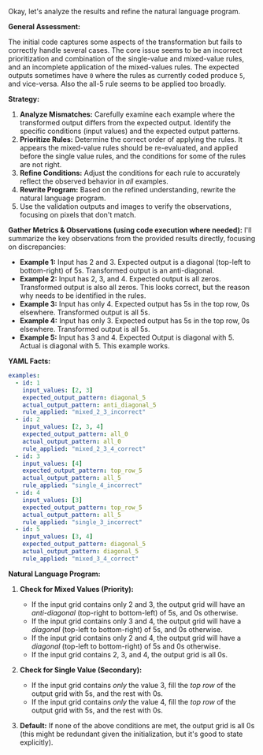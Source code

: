 Okay, let's analyze the results and refine the natural language program.

**General Assessment:**

The initial code captures some aspects of the transformation but fails to correctly handle several cases. The core issue seems to be an incorrect prioritization and combination of the single-value and mixed-value rules, and an incomplete application of the mixed-values rules. The expected outputs sometimes have `0` where the rules as currently coded produce `5`, and vice-versa. Also the all-5 rule seems to be applied too broadly.

**Strategy:**

1.  **Analyze Mismatches:** Carefully examine each example where the transformed output differs from the expected output. Identify the specific conditions (input values) and the expected output patterns.
2.  **Prioritize Rules:** Determine the correct order of applying the rules. It appears the mixed-value rules should be re-evaluated, and applied before the single value rules, and the conditions for some of the rules are not right.
3.  **Refine Conditions:** Adjust the conditions for each rule to accurately reflect the observed behavior in *all* examples.
4.  **Rewrite Program:** Based on the refined understanding, rewrite the natural language program.
5.  Use the validation outputs and images to verify the observations, focusing on pixels that don't match.

**Gather Metrics & Observations (using code execution where needed):**
I'll summarize the key observations from the provided results directly, focusing on discrepancies:

*   **Example 1:** Input has 2 and 3. Expected output is a diagonal (top-left to bottom-right) of 5s. Transformed output is an anti-diagonal.
*   **Example 2:** Input has 2, 3, and 4. Expected output is all zeros. Transformed output is also all zeros. This looks correct, but the reason why needs to be identified in the rules.
*   **Example 3:** Input has only 4. Expected output has 5s in the top row, 0s elsewhere. Transformed output is all 5s.
*   **Example 4:** Input has only 3. Expected output has 5s in the top row, 0s elsewhere. Transformed output is all 5s.
*   **Example 5:** Input has 3 and 4. Expected Output is diagonal with 5. Actual is diagonal with 5. This example works.

**YAML Facts:**


```yaml
examples:
  - id: 1
    input_values: [2, 3]
    expected_output_pattern: diagonal_5
    actual_output_pattern: anti_diagonal_5
    rule_applied: "mixed_2_3_incorrect"
  - id: 2
    input_values: [2, 3, 4]
    expected_output_pattern: all_0
    actual_output_pattern: all_0
    rule_applied: "mixed_2_3_4_correct"
  - id: 3
    input_values: [4]
    expected_output_pattern: top_row_5
    actual_output_pattern: all_5
    rule_applied: "single_4_incorrect"
  - id: 4
    input_values: [3]
    expected_output_pattern: top_row_5
    actual_output_pattern: all_5
    rule_applied: "single_3_incorrect"
  - id: 5
    input_values: [3, 4]
    expected_output_pattern: diagonal_5
    actual_output_pattern: diagonal_5
    rule_applied: "mixed_3_4_correct"

```


**Natural Language Program:**

1.  **Check for Mixed Values (Priority):**
    *   If the input grid contains only 2 and 3, the output grid will have an *anti-diagonal* (top-right to bottom-left) of 5s, and 0s otherwise.
    *   If the input grid contains only 3 and 4, the output grid will have a *diagonal* (top-left to bottom-right) of 5s, and 0s otherwise.
    *   If the input grid contains only 2 and 4, the output grid will have a *diagonal* (top-left to bottom-right) of 5s and 0s otherwise.
    *  If the input grid contains 2, 3, and 4, the output grid is all 0s.

2.  **Check for Single Value (Secondary):**
    *   If the input grid contains *only* the value 3, fill the *top row* of the output grid with 5s, and the rest with 0s.
    *   If the input grid contains *only* the value 4, fill the *top row* of the output grid with 5s, and the rest with 0s.

3.  **Default:** If none of the above conditions are met, the output grid is all 0s (this might be redundant given the initialization, but it's good to state explicitly).
